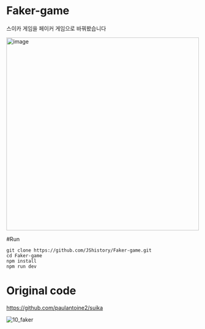 # Faker-game
스이카 게임을 페이커 게임으로 바꿔봤습니다

<img width="503" alt="image" src="https://github.com/JShistory/Faker-game/assets/98608723/4275d4f6-b1d7-4181-aa93-093f4fb7a8d5">

#Run
```
git clone https://github.com/JShistory/Faker-game.git
cd Faker-game
npm install
npm run dev
```


# Original code
https://github.com/paulantoine2/suika


![10_faker](https://github.com/JShistory/Faker-game/assets/98608723/dca28e46-ced5-4ba2-8608-5b1e891eee24)

